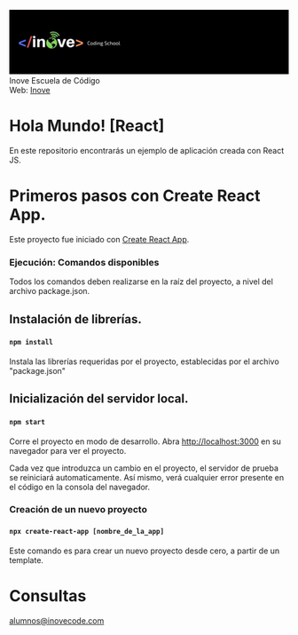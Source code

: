 ![Inove banner](./inove.jpg)
Inove Escuela de Código\
Web: [Inove](http://inovecode.com)

# Hola Mundo! [React]
En este repositorio encontrarás un ejemplo de aplicación creada con React JS.


# Primeros pasos con Create React App.

Este proyecto fue iniciado con [Create React App](https://github.com/facebook/create-react-app).

### Ejecución: Comandos disponibles

Todos los comandos deben realizarse en la raíz del proyecto, a nivel del archivo package.json.

## Instalación de librerías.
#### `npm install`
Instala las librerías requeridas por el proyecto, establecidas por el archivo "package.json"


## Inicialización del servidor local.
#### `npm start`

Corre el proyecto en modo de desarrollo.
Abra [http://localhost:3000](http://localhost:3000) en su navegador para ver el proyecto.

Cada vez que introduzca un cambio en el proyecto, el servidor de prueba se reiniciará automaticamente.
Así mismo, verá cualquier error presente en el código en la consola del navegador.

### Creación de un nuevo proyecto

#### `npx create-react-app [nombre_de_la_app]`

Este comando es para crear un nuevo proyecto desde cero, a partir de un template.

# Consultas
alumnos@inovecode.com